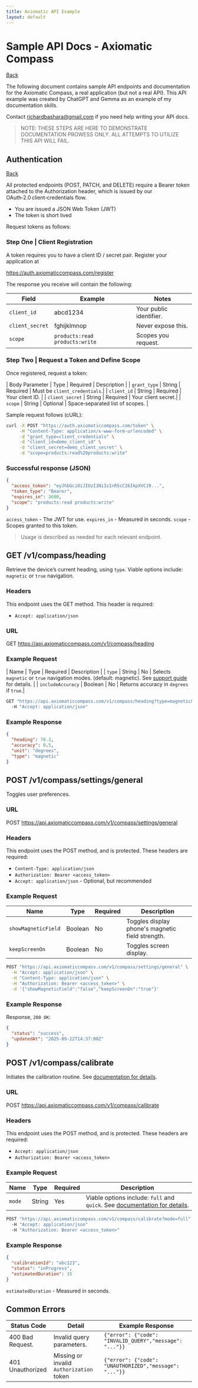 ```yaml
---
title: Axiomatic API Example
layout: default
---
```


# Sample API Docs - Axiomatic Compass

[Back](work_samples.html)

The following document contains sample API endpoints and documentation for the Axiomatic Compass, a real application (but not a real API). This API example was created by ChatGPT and Gemma as an example of my documentation skills. 

Contact richardbashara@gmail.com if you need help writing your API docs.

> NOTE: THESE STEPS ARE HERE TO DEMONSTRATE DOCUMENTATION PROWESS ONLY. ALL ATTEMPTS TO UTILIZE THIS API WILL FAIL. 


## Authentication

[Back](#endpoints-toc)

All protected endpoints (POST, PATCH, and DELETE) require a Bearer token attached to the Authorization header, which is issued by our OAuth‑2.0 client‑credentials flow. 

* You are issued a JSON Web Token (JWT)
* The token is short lived

Request tokens as follows:


### Step One | Client Registration

A token requires you to have a client ID / secret pair. Register your application at

https://auth.axiomaticcompass.com/register

The response you receive will contain the following:

| Field	| Example |	Notes |
| ----- | ------- | ----- |
| `client_id`	| abcd1234	| Your public identifier. |
| `client_secret` |	fghijklmnop |	Never expose this. |
| `scope`	| `products:read products:write`	| Scopes you request.


### Step Two | Request a Token and Define Scope

Once registered, request a token:

| Body Parameter	| Type	| Required	| Description |
| `grant_type` | String |	Required |	Must be `client_credentials`.|
| `client_id`	| String | Required |	Your client ID. |
| `client_secret`	| String	| Required | Your client secret.|
| `scope`	| String | Optional | Space‑separated list of scopes. |

Sample request follows (cURL):

```bash
curl -X POST "https://auth.axiomaticcompass.com/token" \
     -H "Content-Type: application/x-www-form-urlencoded" \
     -d "grant_type=client_credentials" \
     -d "client_id=demo_client_id" \
     -d "client_secret=demo_client_secret" \
     -d "scope=products:read%20products:write"

```


### Successful response (JSON)

```json
{
  "access_token": "eyJhbGciOiJIUzI1NiIsInR5cCI6IkpXVCJ9...", 
  "token_type": "Bearer",
  "expires_in": 3600, 
  "scope": "products:read products:write" 
}

```
`access_token` - The JWT for use.
`expires_in` - Measured in seconds.
`scope` - Scopes granted to this token.

> Usage is described as needed for each relevant endpoint.


## GET /v1/compass/heading

Retrieve the device’s current heading, using `type`. Viable options include: `magnetic` or `true` navigation. 


### Headers

This endpoint uses the GET method. This header is required:

* `Accept: application/json` 


### URL

GET https://api.axiomaticcompass.com/v1/compass/heading


### Example Request

| Name	| Type	| Required	| Description |
| `type`	| String | No | Selects `magnetic` or `true` navigation modes. (default: magnetic). See [support guide](./_site/axiomatic-example.html) for details. |
| `includeAccuracy` | Boolean |	No |  Returns accuracy in `degrees` if `true`.|

```bash
GET "https://api.axiomaticcompass.com/v1/compass/heading?type=magnetic&includeAccuracy=true"
  -H "Accept: application/json" 

```


### Example Response

```json
{
  "heading": 78.3,
  "accuracy": 0.5,
  "unit": "degrees",
  "type": "magnetic"
}
```


## POST /v1/compass/settings/general

Toggles user preferences.


### URL

POST https://api.axiomaticcompass.com/v1/compass/settings/general


### Headers

This endpoint uses the POST method, and is protected. These headers are required:

* `Content-Type: application/json`
* `Authorization: Bearer <access_token>`
* `Accept: application/json` - Optional, but recommended


### Example Request

| Name | Type | Required | Description |
| ---- | -------- | ---- | ----------- |
| `showMagneticField` | Boolean | No | Toggles display phone's magnetic field strength. |
| `keepScreenOn` | Boolean | No |  Toggles screen display. | 

```bash
POST "https://api.axiomaticcompass.com/v1/compass/settings/general" \
  -H "Accept: application/json" \
  -H "Content-Type: application/json" \
  -H "Authorization: Bearer <access_token>" \
  -d '{"showMagneticField":"false","keepScreenOn":"true"}' 

```


### Example Response

Response, `200 OK`:

```json
{
  "status": "success",
  "updatedAt": "2025-09-22T14:37:00Z"
}

```


## POST /v1/compass/calibrate

Initiates the calibration routine. See [documentation for details](./axiomatic-example.html).


### URL

POST https://api.axiomaticcompass.com/v1/compass/calibrate


### Headers

This endpoint uses the POST method, and is protected. These headers are required:

* `Accept: application/json` 
* `Authorization: Bearer <access_token>` 


### Example Request

| Name | Type | Required | Description |
| ---- | -------- | ---- | ----------- |
| `mode` | String | Yes | Viable options include: `full` and `quick`. See [documentation for details](./axiomatic-example.html). | 

```bash
POST "https://api.axiomaticcompass.com/v1/compass/calibrate?mode=full"
  -H "Accept: application/json"
  -H "Authorization: Bearer <access_token>" 

```


### Example Response

```json
{
  "calibrationId": "abc123",
  "status": "inProgress",
  "estimatedDuration": 15   
}
```

`estimatedDuration` - Measured in seconds.


## Common Errors

| Status Code | Detail | Example Response |
| ----------- | ------ | ---------------- |
| 400 Bad Request. | Invalid query parameters. | `{"error": {"code": "INVALID_QUERY","message": "..."}}` |
| 401 Unauthorized | Missing or invalid `Authorization` token | `{"error": {"code": "UNAUTHORIZED","message": "..."}}`|